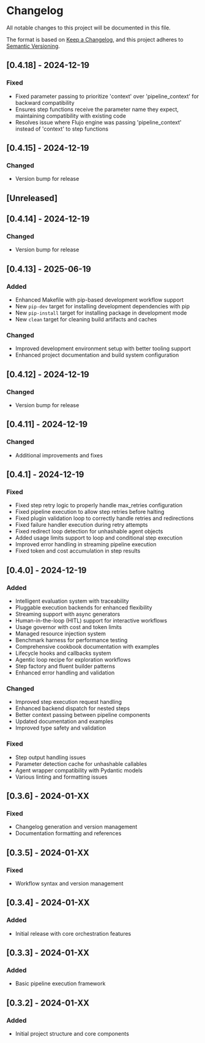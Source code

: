 # Changelog

All notable changes to this project will be documented in this file.

The format is based on [Keep a Changelog](https://keepachangelog.com/en/1.0.0/),
and this project adheres to [Semantic Versioning](https://semver.org/spec/v2.0.0.html).

## [0.4.18] - 2024-12-19

### Fixed
- Fixed parameter passing to prioritize 'context' over 'pipeline_context' for backward compatibility
- Ensures step functions receive the parameter name they expect, maintaining compatibility with existing code
- Resolves issue where Flujo engine was passing 'pipeline_context' instead of 'context' to step functions

## [0.4.15] - 2024-12-19

### Changed
- Version bump for release

## [Unreleased]

## [0.4.14] - 2024-12-19

### Changed
- Version bump for release

## [0.4.13] - 2025-06-19

### Added
- Enhanced Makefile with pip-based development workflow support
- New `pip-dev` target for installing development dependencies with pip
- New `pip-install` target for installing package in development mode
- New `clean` target for cleaning build artifacts and caches

### Changed
- Improved development environment setup with better tooling support
- Enhanced project documentation and build system configuration

## [0.4.12] - 2024-12-19

### Changed
- Version bump for release

## [0.4.11] - 2024-12-19

### Changed
- Additional improvements and fixes

## [0.4.1] - 2024-12-19

### Fixed
- Fixed step retry logic to properly handle max_retries configuration
- Fixed pipeline execution to allow step retries before halting
- Fixed plugin validation loop to correctly handle retries and redirections
- Fixed failure handler execution during retry attempts
- Fixed redirect loop detection for unhashable agent objects
- Added usage limits support to loop and conditional step execution
- Improved error handling in streaming pipeline execution
- Fixed token and cost accumulation in step results

## [0.4.0] - 2024-12-19

### Added
- Intelligent evaluation system with traceability
- Pluggable execution backends for enhanced flexibility
- Streaming support with async generators
- Human-in-the-loop (HITL) support for interactive workflows
- Usage governor with cost and token limits
- Managed resource injection system
- Benchmark harness for performance testing
- Comprehensive cookbook documentation with examples
- Lifecycle hooks and callbacks system
- Agentic loop recipe for exploration workflows
- Step factory and fluent builder patterns
- Enhanced error handling and validation

### Changed
- Improved step execution request handling
- Enhanced backend dispatch for nested steps
- Better context passing between pipeline components
- Updated documentation and examples
- Improved type safety and validation

### Fixed
- Step output handling issues
- Parameter detection cache for unhashable callables
- Agent wrapper compatibility with Pydantic models
- Various linting and formatting issues

## [0.3.6] - 2024-01-XX

### Fixed
- Changelog generation and version management
- Documentation formatting and references

## [0.3.5] - 2024-01-XX

### Fixed
- Workflow syntax and version management

## [0.3.4] - 2024-01-XX

### Added
- Initial release with core orchestration features

## [0.3.3] - 2024-01-XX

### Added
- Basic pipeline execution framework

## [0.3.2] - 2024-01-XX

### Added
- Initial project structure and core components 